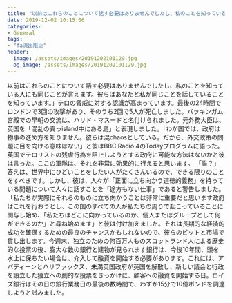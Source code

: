 ```yaml
---
title: "以前はこれらのことについて話す必要はありませんでしたし、私のことを知っている人にも同じことが言えます。"
date: 2019-12-02 10:15:06
categories:
- General
tags:
- "fa流出阻止"
header:
  image: /assets/images/20191202101129.jpg
  og_image: /assets/images/20191202101129.jpg
---
```


以前はこれらのことについて話す必要はありませんでしたし、私のことを知っている人にも同じことが言えます。彼らはあなたと私が同じことを話していることを知っています。」テロの脅威に対する認識が高まっています。最後の24時間でロンドンで3回の攻撃があり、そのうち2回で5人が死亡しました。バッキンガム宮殿での早朝の交流は、ハリド・マスードと名付けられました。元外務大臣は、英国を「混乱の真っisland中にある島」と表現しました。「わが国では、政府は物事の進め方を知りません。彼らは混chaosとしている。だから、外交政策の問題に目を向ける意味はない」と彼はBBC Radio 4のTodayプログラムに語った。英国でテロリストの残虐行為を阻止しようとする政府に可能な方法はないかと彼は言った。ここの軍隊は、それを非常に効果的に行えると思います。 「誰？」答えは、世界中にひどいことをしたい人がたくさんいるので、できる限りのことをすべきです。しかし、彼は、人々が「正面に立ち向かう道徳的義務」を持っている問題について人々に話すことを「途方もない仕事」であると警告しました。「私たちが実際にそれらのものに立ち向かうことは非常に重要だと思います政府はこれを行おうとし、この国のすべての人が私たちの周りで起こっていることに関与し始め、「私たちはどこに向かっているのか、個人またはグループとして何ができるのか」と尋ね始めます」と彼は付け加えました。それは長期的な経済的成功を確保するための最良のチャンスかもしれないので、彼らのビットと市場で貸し出します。今週末、独立のための何百万人ものスコットランド人による歴史的な投票の後、膨大な数の銀行と建物が見られます銀行は、今後10年間、頭を水上に保ちたい場合は、介入して融資を開始する必要があります。これには、アバディーンとハリファックス、未満英国政府が英国を解散し、新しい議会と行政を設立した独立への劇的な投票をきっかけに、顧客への融資を開始する日。ロイズ銀行はその日の銀行業務日の最後の数時間で、わずか15分で10億ポンドを調達しようと試みました。
